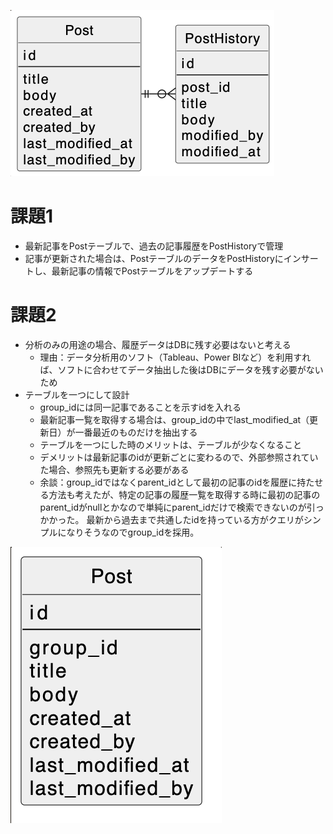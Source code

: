 ![](db-modeling-5.png)

# 課題1
- 最新記事をPostテーブルで、過去の記事履歴をPostHistoryで管理
- 記事が更新された場合は、PostテーブルのデータをPostHistoryにインサートし、最新記事の情報でPostテーブルをアップデートする

# 課題2
- 分析のみの用途の場合、履歴データはDBに残す必要はないと考える
    - 理由：データ分析用のソフト（Tableau、Power BIなど）を利用すれば、ソフトに合わせてデータ抽出した後はDBにデータを残す必要がないため
- テーブルを一つにして設計
    - group_idには同一記事であることを示すidを入れる
    - 最新記事一覧を取得する場合は、group_idの中でlast_modified_at（更新日）が一番最近のものだけを抽出する
    - テーブルを一つにした時のメリットは、テーブルが少なくなること
    - デメリットは最新記事のidが更新ごとに変わるので、外部参照されていた場合、参照先も更新する必要がある
    - 余談：group_idではなくparent_idとして最初の記事のidを履歴に持たせる方法も考えたが、特定の記事の履歴一覧を取得する時に最初の記事のparent_idがnullとかなので単純にparent_idだけで検索できないのが引っかかった。
    最新から過去まで共通したidを持っている方がクエリがシンプルになりそうなのでgroup_idを採用。


![](db-modeling-5_kadai2.png)